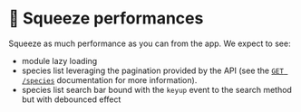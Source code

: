 # 🧠 Squeeze performances

Squeeze as much performance as you can from the app. We expect to see:

- module lazy loading
- species list leveraging the pagination provided by the API (see the
  [`GET /species`](https://pokedexercice.ch/endpoints/get-species) documentation for more
  information).
- species list search bar bound with the `keyup` event to the search method but with debounced
  effect
